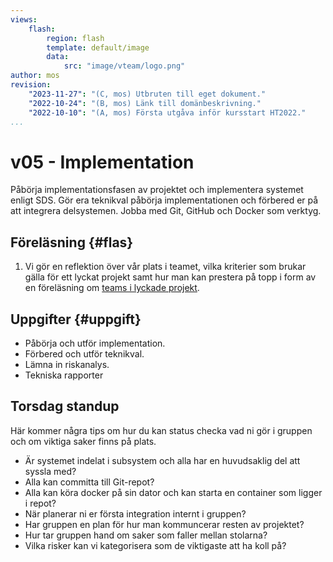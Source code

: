 ```yaml
---
views:
    flash:
        region: flash
        template: default/image
        data:
            src: "image/vteam/logo.png"
author: mos
revision:
    "2023-11-27": "(C, mos) Utbruten till eget dokument."
    "2022-10-24": "(B, mos) Länk till domänbeskrivning."
    "2022-10-10": "(A, mos) Första utgåva inför kursstart HT2022."
...
```

v05 - Implementation
=========================

Påbörja implementationsfasen av projektet och implementera systemet enligt SDS. Gör era teknikval påbörja implementationen och förbered er på att integrera delsystemen. Jobba med Git, GitHub och Docker som verktyg.

<!--
TODO

* Lägg till bilder i föreläsningen för att lätta upp och inpspirera,
    * och exemplifiera mer, mer citat?
* Föreläsningen tar nästan 2x45 min
    * Glöm inte ta paus
    * Gör den mindre?
-->



Föreläsning {#flas}
-------------------------

1. Vi gör en reflektion över vår plats i teamet, vilka kriterier som brukar gälla för ett lyckat projekt samt hur man kan prestera på topp i form av en föreläsning om [teams i lyckade projekt](./../forelasning/team-i-projekt).



Uppgifter {#uppgift}
-------------------------

* Påbörja och utför implementation.
* Förbered och utför teknikval.
* Lämna in riskanalys.
* Tekniska rapporter



Torsdag standup
-----------------------

Här kommer några tips om hur du kan status checka vad ni gör i gruppen och om viktiga saker finns på plats.

* Är systemet indelat i subsystem och alla har en huvudsaklig del att syssla med?
* Alla kan committa till Git-repot?
* Alla kan köra docker på sin dator och kan starta en container som ligger i repot?
* När planerar ni er första integration internt i gruppen?
* Har gruppen en plan för hur man kommuncerar resten av projektet?
* Hur tar gruppen hand om saker som faller mellan stolarna?
* Vilka risker kan vi kategorisera som de viktigaste att ha koll på?
